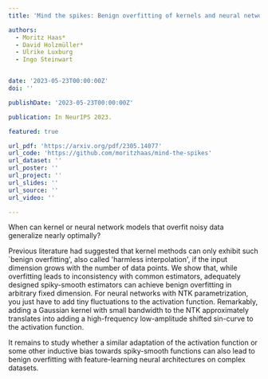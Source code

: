 ```yaml
---
title: 'Mind the spikes: Benign overfitting of kernels and neural networks in fixed dimension'

authors:
  - Moritz Haas*
  - David Holzmüller*
  - Ulrike Luxburg
  - Ingo Steinwart


date: '2023-05-23T00:00:00Z'
doi: ''

publishDate: '2023-05-23T00:00:00Z'

publication: In NeurIPS 2023.

featured: true

url_pdf: 'https://arxiv.org/pdf/2305.14077'
url_code: 'https://github.com/moritzhaas/mind-the-spikes'
url_dataset: ''
url_poster: ''
url_project: ''
url_slides: ''
url_source: ''
url_video: ''

---
```


When can kernel or neural network models that overfit noisy data generalize nearly optimally?

Previous literature had suggested that kernel methods can only exhibit such `benign overfitting', also called 'harmless interpolation', if the input dimension grows with the number of data points. We show that, while overfitting leads to inconsistency with common estimators, adequately designed spiky-smooth estimators can achieve benign overfitting in arbitrary fixed dimension. For neural networks with NTK parametrization, you just have to add tiny fluctuations to the activation function. Remarkably, adding a Gaussian kernel with small bandwidth to the NTK approximately translates into adding a high-frequency low-amplitude shifted sin-curve to the activation function.

It remains to study whether a similar adaptation of the activation function or some other inductive bias towards spiky-smooth functions can also lead to benign overfitting with feature-learning neural architectures on complex datasets. 